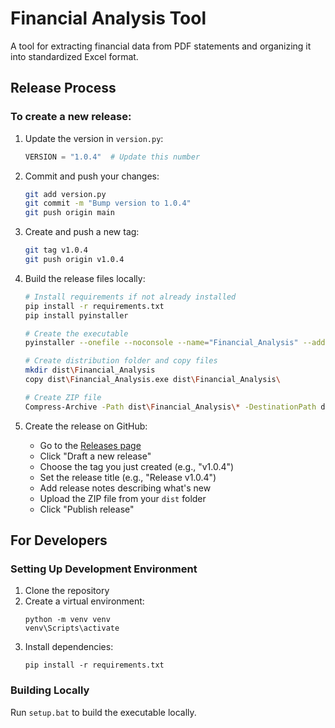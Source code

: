 # Financial Analysis Tool

A tool for extracting financial data from PDF statements and organizing it into standardized Excel format.

## Release Process

### To create a new release:

1. Update the version in `version.py`:
   ```python
   VERSION = "1.0.4"  # Update this number
   ```

2. Commit and push your changes:
   ```bash
   git add version.py
   git commit -m "Bump version to 1.0.4"
   git push origin main
   ```

3. Create and push a new tag:
   ```bash
   git tag v1.0.4
   git push origin v1.0.4
   ```

4. Build the release files locally:
   ```bash
   # Install requirements if not already installed
   pip install -r requirements.txt
   pip install pyinstaller

   # Create the executable
   pyinstaller --onefile --noconsole --name="Financial_Analysis" --add-data "version.py;." --add-data "gui.py;." run_financial_analysis.py

   # Create distribution folder and copy files
   mkdir dist\Financial_Analysis
   copy dist\Financial_Analysis.exe dist\Financial_Analysis\

   # Create ZIP file
   Compress-Archive -Path dist\Financial_Analysis\* -DestinationPath dist\Financial_Analysis_v1.0.4.zip -Force
   ```

5. Create the release on GitHub:
   - Go to the [Releases page](https://github.com/VincentGrieten2/financial-analysis-work/releases)
   - Click "Draft a new release"
   - Choose the tag you just created (e.g., "v1.0.4")
   - Set the release title (e.g., "Release v1.0.4")
   - Add release notes describing what's new
   - Upload the ZIP file from your `dist` folder
   - Click "Publish release"

## For Developers

### Setting Up Development Environment

1. Clone the repository
2. Create a virtual environment:
   ```
   python -m venv venv
   venv\Scripts\activate
   ```
3. Install dependencies:
   ```
   pip install -r requirements.txt
   ```

### Building Locally

Run `setup.bat` to build the executable locally. 